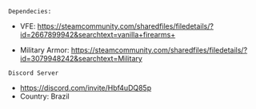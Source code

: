 ``Dependecies:``

- VFE: https://steamcommunity.com/sharedfiles/filedetails/?id=2667899942&searchtext=vanilla+firearms+

- Military Armor: https://steamcommunity.com/sharedfiles/filedetails/?id=3079948242&searchtext=Military

``Discord Server``
- https://discord.com/invite/Hbf4uDQ85p
- Country: Brazil